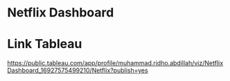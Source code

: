 # Netflix Dashboard

# Link Tableau
https://public.tableau.com/app/profile/muhammad.ridho.abdillah/viz/NetflixDashboard_16927575499210/Netflix?publish=yes
